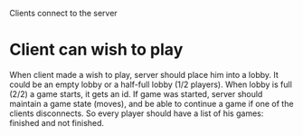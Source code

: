 Clients connect to the server

Client can wish to play
=======================

When client made a wish to play, server should place him into a lobby.
It could be an empty lobby or a half-full lobby (1/2 players).
When lobby is full (2/2) a game starts, it gets an id.
If game was started, server should maintain a game state (moves), and be able to continue a game if one of the clients disconnects.
So every player should have a list of his games: finished and not finished.